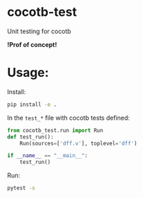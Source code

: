 # cocotb-test
Unit testing for cocotb

**!Prof of concept!**

# Usage:
Install:
```bash
pip install -e .
```


In the `test_*` file with cocotb tests defined:
```python
from cocotb_test.run import Run
def test_run():
    Run(sources=['dff.v'], toplevel='dff')

if __name__ == "__main__":
    test_run()
```

Run: 
```bash
pytest -s
```


